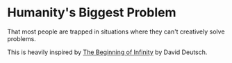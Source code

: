 # Humanity's Biggest Problem

That most people are trapped in situations where they can't creatively solve
problems.

This is heavily inspired by
[The Beginning of
Infinity](https://en.wikipedia.org/wiki/The_Beginning_of_Infinity) by David
Deutsch.
